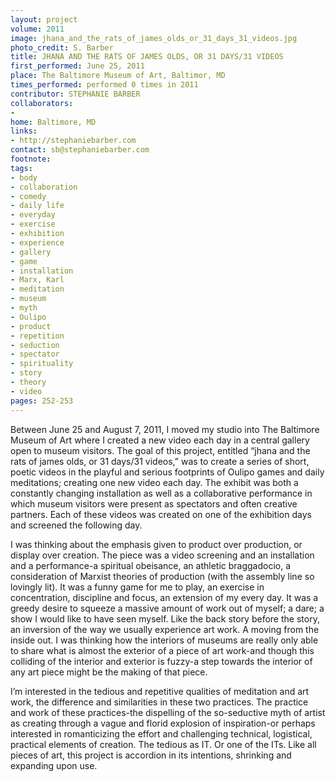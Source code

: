 ```yaml
---
layout: project
volume: 2011
image: jhana_and_the_rats_of_james_olds_or_31_days_31_videos.jpg
photo_credit: S. Barber
title: JHANA AND THE RATS OF JAMES OLDS, OR 31 DAYS/31 VIDEOS
first_performed: June 25, 2011
place: The Baltimore Museum of Art, Baltimor, MD
times_performed: performed 0 times in 2011
contributor: STEPHANIE BARBER
collaborators:
- 
home: Baltimore, MD
links:
- http://stephaniebarber.com
contact: sb@stephaniebarber.com
footnote: 
tags:
- body
- collaboration
- comedy
- daily life
- everyday
- exercise
- exhibition
- experience
- gallery
- game
- installation
- Marx, Karl
- meditation
- museum
- myth
- Oulipo
- product
- repetition
- seduction
- spectator
- spirituality
- story
- theory
- video
pages: 252-253
---
```


Between June 25 and August 7, 2011, I moved my studio into The Baltimore Museum of Art where I created a new video each day in a central gallery open to museum visitors. The goal of this project, entitled “jhana and the rats of james olds, or 31 days/31 videos,” was to create a series of short, poetic videos in the playful and serious footprints of Oulipo games and daily meditations; creating one new video each day. The exhibit was both a constantly changing installation as well as a collaborative performance in which museum visitors were present as spectators and often creative partners. Each of these videos was created on one of the exhibition days and screened the following day. 

I was thinking about the emphasis given to product over production, or display over creation. The piece was a video screening and an installation and a performance-a spiritual obeisance, an athletic braggadocio, a consideration of Marxist theories of production (with the assembly line so lovingly lit). It was a funny game for me to play, an exercise in concentration, discipline and focus, an extension of my every day. It was a greedy desire to squeeze a massive amount of work out of myself; a dare; a show I would like to have seen myself. Like the back story before the story, an inversion of the way we usually experience art work. A moving from the inside out. I was thinking how the interiors of museums are really only able to share what is almost the exterior of a piece of art work-and though this colliding of the interior and exterior is fuzzy-a step towards the interior of any art piece might be the making of that piece. 

I’m interested in the tedious and repetitive qualities of meditation and art work, the difference and similarities in these two practices. The practice and work of these practices-the dispelling of the so-seductive myth of artist as creating through a vague and florid explosion of inspiration-or perhaps interested in romanticizing the effort and challenging technical, logistical, practical elements of creation. The tedious as IT. Or one of the ITs. Like all pieces of art, this project is accordion in its intentions, shrinking and expanding upon use.
